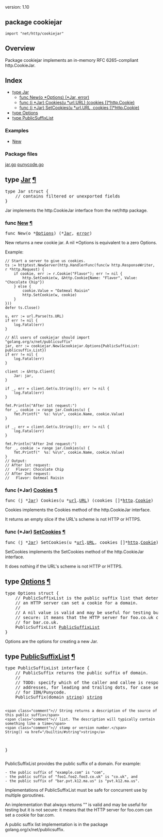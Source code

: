 version: 1.10
## package cookiejar

  `import "net/http/cookiejar"`

## Overview

Package cookiejar implements an in-memory RFC 6265-compliant http.CookieJar.

## Index

- [type Jar](#Jar)
  - [func New(o *Options) (*Jar, error)](#New)
  - [func (j *Jar) Cookies(u *url.URL) (cookies []*http.Cookie)](#Jar.Cookies)
  - [func (j *Jar) SetCookies(u *url.URL, cookies []*http.Cookie)](#Jar.SetCookies)
- [type Options](#Options)
- [type PublicSuffixList](#PublicSuffixList)

### Examples

- [New](#exampleNew)

### Package files
 [jar.go](//github.com/golang/go/blob/release-branch.go1.10/src/net/http/cookiejar/jar.go) [punycode.go](//github.com/golang/go/blob/release-branch.go1.10/src/net/http/cookiejar/punycode.go)

<h2 id="Jar">type <a href="//github.com/golang/go/blob/release-branch.go1.10/src/net/http/cookiejar/jar.go#L50">Jar</a>
    <a href="#Jar">¶</a></h2>
<pre>type Jar struct {
    <span class="comment">// contains filtered or unexported fields</span>
}</pre>

Jar implements the http.CookieJar interface from the net/http package.

<h3 id="New">func <a href="//github.com/golang/go/blob/release-branch.go1.10/src/net/http/cookiejar/jar.go#L67">New</a>
    <a href="#New">¶</a></h3>
<pre>func New(o *<a href="#Options">Options</a>) (*<a href="#Jar">Jar</a>, <a href="/builtin/#error">error</a>)</pre>

New returns a new cookie jar. A nil *Options is equivalent to a zero Options.

<a id="exampleNew"></a>
Example:

    // Start a server to give us cookies.
    ts := httptest.NewServer(http.HandlerFunc(func(w http.ResponseWriter, r *http.Request) {
        if cookie, err := r.Cookie("Flavor"); err != nil {
            http.SetCookie(w, &http.Cookie{Name: "Flavor", Value: "Chocolate Chip"})
        } else {
            cookie.Value = "Oatmeal Raisin"
            http.SetCookie(w, cookie)
        }
    }))
    defer ts.Close()

    u, err := url.Parse(ts.URL)
    if err != nil {
        log.Fatal(err)
    }

    // All users of cookiejar should import "golang.org/x/net/publicsuffix"
    jar, err := cookiejar.New(&cookiejar.Options{PublicSuffixList: publicsuffix.List})
    if err != nil {
        log.Fatal(err)
    }

    client := &http.Client{
        Jar: jar,
    }

    if _, err = client.Get(u.String()); err != nil {
        log.Fatal(err)
    }

    fmt.Println("After 1st request:")
    for _, cookie := range jar.Cookies(u) {
        fmt.Printf("  %s: %s\n", cookie.Name, cookie.Value)
    }

    if _, err = client.Get(u.String()); err != nil {
        log.Fatal(err)
    }

    fmt.Println("After 2nd request:")
    for _, cookie := range jar.Cookies(u) {
        fmt.Printf("  %s: %s\n", cookie.Name, cookie.Value)
    }
    // Output:
    // After 1st request:
    //   Flavor: Chocolate Chip
    // After 2nd request:
    //   Flavor: Oatmeal Raisin

<h3 id="Jar.Cookies">func (*Jar) <a href="//github.com/golang/go/blob/release-branch.go1.10/src/net/http/cookiejar/jar.go#L143">Cookies</a>
    <a href="#Jar.Cookies">¶</a></h3>
<pre>func (j *<a href="#Jar">Jar</a>) Cookies(u *<a href="/net/url/">url</a>.<a href="/net/url/#URL">URL</a>) (cookies []*<a href="/net/http/">http</a>.<a href="/net/http/#Cookie">Cookie</a>)</pre>

Cookies implements the Cookies method of the http.CookieJar interface.

It returns an empty slice if the URL's scheme is not HTTP or HTTPS.

<h3 id="Jar.SetCookies">func (*Jar) <a href="//github.com/golang/go/blob/release-branch.go1.10/src/net/http/cookiejar/jar.go#L218">SetCookies</a>
    <a href="#Jar.SetCookies">¶</a></h3>
<pre>func (j *<a href="#Jar">Jar</a>) SetCookies(u *<a href="/net/url/">url</a>.<a href="/net/url/#URL">URL</a>, cookies []*<a href="/net/http/">http</a>.<a href="/net/http/#Cookie">Cookie</a>)</pre>

SetCookies implements the SetCookies method of the http.CookieJar interface.

It does nothing if the URL's scheme is not HTTP or HTTPS.

<h2 id="Options">type <a href="//github.com/golang/go/blob/release-branch.go1.10/src/net/http/cookiejar/jar.go#L39">Options</a>
    <a href="#Options">¶</a></h2>
<pre>type Options struct {
<span id="Options.PublicSuffixList"></span>    <span class="comment">// PublicSuffixList is the public suffix list that determines whether</span>
    <span class="comment">// an HTTP server can set a cookie for a domain.</span>
    <span class="comment">//</span>
    <span class="comment">// A nil value is valid and may be useful for testing but it is not</span>
    <span class="comment">// secure: it means that the HTTP server for foo.co.uk can set a cookie</span>
    <span class="comment">// for bar.co.uk.</span>
    PublicSuffixList <a href="#PublicSuffixList">PublicSuffixList</a>
}</pre>

Options are the options for creating a new Jar.

<h2 id="PublicSuffixList">type <a href="//github.com/golang/go/blob/release-branch.go1.10/src/net/http/cookiejar/jar.go#L24">PublicSuffixList</a>
    <a href="#PublicSuffixList">¶</a></h2>
<pre>type PublicSuffixList interface {
    <span class="comment">// PublicSuffix returns the public suffix of domain.</span>
    <span class="comment">//</span>
    <span class="comment">// TODO: specify which of the caller and callee is responsible for IP</span>
    <span class="comment">// addresses, for leading and trailing dots, for case sensitivity, and</span>
    <span class="comment">// for IDN/Punycode.</span>
    PublicSuffix(domain <a href="/builtin/#string">string</a>) <a href="/builtin/#string">string</a>

    <span class="comment">// String returns a description of the source of this public suffix</span>
    <span class="comment">// list. The description will typically contain something like a time</span>
    <span class="comment">// stamp or version number.</span>
    String() <a href="/builtin/#string">string</a>
}</pre>

PublicSuffixList provides the public suffix of a domain. For example:

    - the public suffix of "example.com" is "com",
    - the public suffix of "foo1.foo2.foo3.co.uk" is "co.uk", and
    - the public suffix of "bar.pvt.k12.ma.us" is "pvt.k12.ma.us".

Implementations of PublicSuffixList must be safe for concurrent use by multiple
goroutines.

An implementation that always returns "" is valid and may be useful for testing
but it is not secure: it means that the HTTP server for foo.com can set a cookie
for bar.com.

A public suffix list implementation is in the package
golang.org/x/net/publicsuffix.


